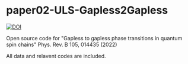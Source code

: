 # paper02-ULS-Gapless2Gapless
[![DOI](https://zenodo.org/badge/318061262.svg)](https://zenodo.org/badge/latestdoi/318061262)


Open source code for "Gapless to gapless phase transitions in quantum spin chains" Phys. Rev. B 105, 014435 (2022)

All data and relavent codes are included.

